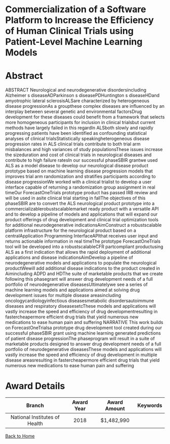 
Commercialization of a Software Platform to Increase the Efficiency of Human Clinical Trials using Patient-Level Machine Learning Models
========================================================================================================================================

# Abstract


ABSTRACT Neurological and neurodegenerative disordersincluding Alzheimer s diseaseADParkinson s diseasePDHuntington s diseaseHDand amyotrophic lateral sclerosisALSare characterized by heterogeneous disease progressionAs a groupthese complex diseases are influenced by an interplay between several genetic and environmental factorsDrug development for these diseases could benefit from a framework that selects more homogeneous participants for inclusion in clinical trialsbut current methods have largely failed in this regardIn ALSboth slowly and rapidly progressing patients have been identified as confounding statistical analyses of clinical trialsStatistically speakingheterogeneous disease progression rates in ALS clinical trials contribute to both trial arm misbalances and high variances of study populationsThese issues increase the sizeduration and cost of clinical trials in neurological diseases and contribute to high failure ratesIn our successful phaseSBIR grantwe used ALS as a model disease to develop our neurological disease product prototype based on machine learning disease progression models that improves trial arm randomization and stratifies participants according to disease progressionWe worked with a clinical trialist to develop a user interface capable of returning a randomization group assignment in real timeOur ForecastOneTrials prototype product has passed IRB review and will be used in asite clinical trial starting in fallThe objectives of this phaseSBIR are to convert the ALS neurological product prototype into a commercializablerobustscalablemarket ready product with a versatile API and to develop a pipeline of models and applications that will expand our product offerings of drug development and clinical trial optimization tools for additional neurodegenerative indicationsAimConstruct a robustscalable platform infrastructure for the neurological product based on a centralApplication Programming InterfaceAPIthat receives user input and returns actionable information in real timeThe prototype ForecastOneTrials tool will be developed into a robustscalableCFR partcompliant productusing ALS as a first indication that allows the rapid deployment of additional applications and disease indicationsAimDevelop a pipeline of neurodegenerative models and applications to populate the neurological productWewill add additional disease indications to the product created in Aimincluding ADPD and HDThe suite of marketable products that we create following this phasegrant will answer drug development needs of a full portfolio of neurodegenerative diseasesUltimatelywe see a series of machine learning models and applications aimed at solving drug development issues for multiple disease areasincluding oncologycardiologyinfectious diseasesmetabolic disordersautoimmune diseases and respiratory diseasesetcThese models and applications will vastly increase the speed and efficiency of drug developmentresulting in fastercheapermore efficient drug trials that yield numerous new medications to ease human pain and suffering NARRATIVE This work builds on ForecastOneTrialsa prototype drug development tool created during our successful phaseSBIR grant using machine learning generated predictions of patient disease progressionThe phaseprogram will result in a suite of marketable products designed to answer drug development needs of a full portfolio of neurodegenerative diseasesThese models and applications will vastly increase the speed and efficiency of drug development in multiple disease areasresulting in fastercheapermore efficient drug trials that yield numerous new medications to ease human pain and suffering  

# Award Details

|Branch|Award Year|Award Amount|Keywords|
| :---: | :---: | :---: | :---: |
|National Institutes of Health|2018|$1,482,990||
  
  


[Back to Home](https://github.com/chrischow/dod_sbir_awards/JH/#2577)